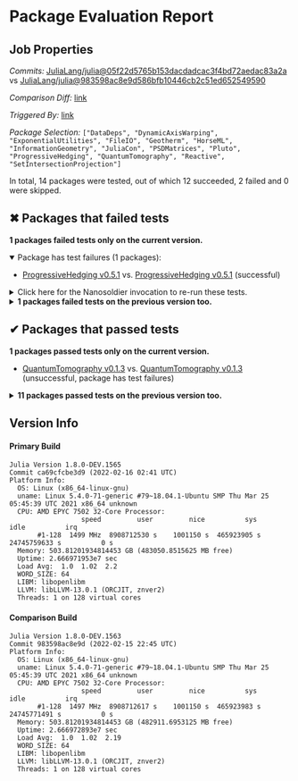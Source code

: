 # Package Evaluation Report

## Job Properties

*Commits:* [JuliaLang/julia@05f22d5765b153dacdadcac3f4bd72aedac83a2a](https://github.com/JuliaLang/julia/commit/05f22d5765b153dacdadcac3f4bd72aedac83a2a) vs [JuliaLang/julia@983598ac8e9d586bfb10446cb2c51ed652549590](https://github.com/JuliaLang/julia/commit/983598ac8e9d586bfb10446cb2c51ed652549590)

*Comparison Diff:* [link](https://github.com/JuliaLang/julia/compare/983598ac8e9d586bfb10446cb2c51ed652549590..05f22d5765b153dacdadcac3f4bd72aedac83a2a)

*Triggered By:* [link](https://github.com/JuliaLang/julia/pull/43800#issuecomment-1041037783)

*Package Selection:* `["DataDeps", "DynamicAxisWarping", "ExponentialUtilities", "FileIO", "Geotherm", "HorseML", "InformationGeometry", "JuliaCon", "PSDMatrices", "Pluto", "ProgressiveHedging", "QuantumTomography", "Reactive", "SetIntersectionProjection"]`

In total, 14 packages were tested, out of which 12 succeeded, 2 failed and 0 were skipped.


## ✖ Packages that failed tests

**1 packages failed tests only on the current version.**

<details open><summary>Package has test failures (1 packages):</summary>
<p>


- [ProgressiveHedging v0.5.1](https://s3.amazonaws.com/julialang-reports/nanosoldier/pkgeval/by_hash/05f22d5_vs_983598a/ProgressiveHedging.primary.log) vs. [ProgressiveHedging v0.5.1](https://s3.amazonaws.com/julialang-reports/nanosoldier/pkgeval/by_hash/05f22d5_vs_983598a/ProgressiveHedging.against.log) (successful)

</p>
</details>

<details><summary>Click here for the Nanosoldier invocation to re-run these tests.</summary>
<p>

```
@nanosoldier `runtests(["ProgressiveHedging"], vs = ":master")`
```

</p>
</details>


<details><summary><strong>1 packages failed tests on the previous version too.</strong></summary>
<p>

<details open><summary>Package has test failures (1 packages):</summary>
<p>


- [Pluto v0.18.0](https://s3.amazonaws.com/julialang-reports/nanosoldier/pkgeval/by_hash/05f22d5_vs_983598a/Pluto.primary.log)

</p>
</details>

</p>
</details>


## ✔ Packages that passed tests

**1 packages passed tests only on the current version.**

- [QuantumTomography v0.1.3](https://s3.amazonaws.com/julialang-reports/nanosoldier/pkgeval/by_hash/05f22d5_vs_983598a/QuantumTomography.primary.log) vs. [QuantumTomography v0.1.3](https://s3.amazonaws.com/julialang-reports/nanosoldier/pkgeval/by_hash/05f22d5_vs_983598a/QuantumTomography.against.log) (unsuccessful, package has test failures)

<details><summary><strong>11 packages passed tests on the previous version too.</strong></summary>
<p>

- [DataDeps v0.7.7](https://s3.amazonaws.com/julialang-reports/nanosoldier/pkgeval/by_hash/05f22d5_vs_983598a/DataDeps.primary.log)
- [DynamicAxisWarping v0.4.11](https://s3.amazonaws.com/julialang-reports/nanosoldier/pkgeval/by_hash/05f22d5_vs_983598a/DynamicAxisWarping.primary.log)
- [ExponentialUtilities v1.11.0](https://s3.amazonaws.com/julialang-reports/nanosoldier/pkgeval/by_hash/05f22d5_vs_983598a/ExponentialUtilities.primary.log)
- [FileIO v1.13.0](https://s3.amazonaws.com/julialang-reports/nanosoldier/pkgeval/by_hash/05f22d5_vs_983598a/FileIO.primary.log)
- [Geotherm v0.1.0](https://s3.amazonaws.com/julialang-reports/nanosoldier/pkgeval/by_hash/05f22d5_vs_983598a/Geotherm.primary.log)
- [HorseML v0.3.5](https://s3.amazonaws.com/julialang-reports/nanosoldier/pkgeval/by_hash/05f22d5_vs_983598a/HorseML.primary.log)
- [InformationGeometry v1.11.2](https://s3.amazonaws.com/julialang-reports/nanosoldier/pkgeval/by_hash/05f22d5_vs_983598a/InformationGeometry.primary.log)
- [JuliaCon v2021.3.2](https://s3.amazonaws.com/julialang-reports/nanosoldier/pkgeval/by_hash/05f22d5_vs_983598a/JuliaCon.primary.log)
- [PSDMatrices v0.3.2](https://s3.amazonaws.com/julialang-reports/nanosoldier/pkgeval/by_hash/05f22d5_vs_983598a/PSDMatrices.primary.log)
- [Reactive v0.8.3](https://s3.amazonaws.com/julialang-reports/nanosoldier/pkgeval/by_hash/05f22d5_vs_983598a/Reactive.primary.log)
- [SetIntersectionProjection v0.2.1](https://s3.amazonaws.com/julialang-reports/nanosoldier/pkgeval/by_hash/05f22d5_vs_983598a/SetIntersectionProjection.primary.log)

</p>
</details>


## Version Info

#### Primary Build

```
Julia Version 1.8.0-DEV.1565
Commit ca69cfcbe3d9 (2022-02-16 02:41 UTC)
Platform Info:
  OS: Linux (x86_64-linux-gnu)
  uname: Linux 5.4.0-71-generic #79~18.04.1-Ubuntu SMP Thu Mar 25 05:45:39 UTC 2021 x86_64 unknown
  CPU: AMD EPYC 7502 32-Core Processor: 
                  speed         user         nice          sys         idle          irq
       #1-128  1499 MHz  8908712530 s    1001150 s  465923905 s  24745759633 s          0 s
  Memory: 503.81201934814453 GB (483050.8515625 MB free)
  Uptime: 2.666971953e7 sec
  Load Avg:  1.0  1.02  2.2
  WORD_SIZE: 64
  LIBM: libopenlibm
  LLVM: libLLVM-13.0.1 (ORCJIT, znver2)
  Threads: 1 on 128 virtual cores

```

#### Comparison Build

```
Julia Version 1.8.0-DEV.1563
Commit 983598ac8e9d (2022-02-15 22:45 UTC)
Platform Info:
  OS: Linux (x86_64-linux-gnu)
  uname: Linux 5.4.0-71-generic #79~18.04.1-Ubuntu SMP Thu Mar 25 05:45:39 UTC 2021 x86_64 unknown
  CPU: AMD EPYC 7502 32-Core Processor: 
                  speed         user         nice          sys         idle          irq
       #1-128  1497 MHz  8908712617 s    1001150 s  465923983 s  24745771491 s          0 s
  Memory: 503.81201934814453 GB (482911.6953125 MB free)
  Uptime: 2.666972893e7 sec
  Load Avg:  1.0  1.02  2.19
  WORD_SIZE: 64
  LIBM: libopenlibm
  LLVM: libLLVM-13.0.1 (ORCJIT, znver2)
  Threads: 1 on 128 virtual cores

```
<!-- Generated on 2022-02-16T05:13:53.941 -->
